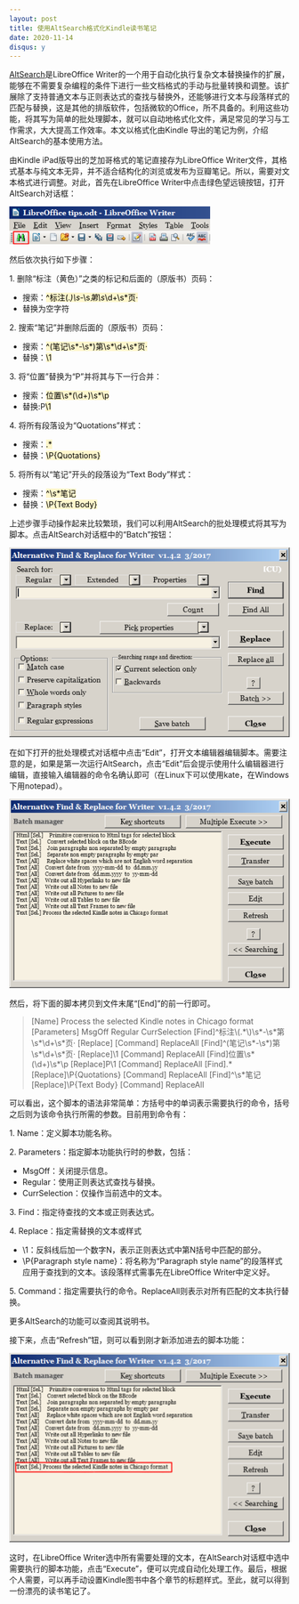 ```yaml
---
layout: post
title: 使用AltSearch格式化Kindle读书笔记
date: 2020-11-14
disqus: y
---
```


[AltSearch](https://extensions.libreoffice.org/extensions/alternative-dialog-find-replace-for-writer)是LibreOffice Writer的一个用于自动化执行复杂文本替换操作的扩展，能够在不需要复杂编程的条件下进行一些文档格式的手动与批量转换和调整。该扩展除了支持普通文本与正则表达式的查找与替换外，还能够进行文本与段落样式的匹配与替换，这是其他的排版软件，包括微软的Office，所不具备的。利用这些功能，将其写为简单的批处理脚本，就可以自动地格式化文件，满足常见的学习与工作需求，大大提高工作效率。本文以格式化由Kindle 导出的笔记为例，介绍AltSearch的基本使用方法。

由Kindle iPad版导出的芝加哥格式的笔记直接存为LibreOffice Writer文件，其格式基本与纯文本无异，并不适合结构化的浏览或发布为豆瓣笔记。所以，需要对文本格式进行调整。对此，首先在LibreOffice Writer中点击绿色望远镜按钮，打开AltSearch对话框：

![](/figures/p77551963.jpg)

然后依次执行如下步骤：

1\. 删除“标注（黄色）”之类的标记和后面的（原版书）页码：

-   搜索：<mark style="background-color: #FFF7CC;">^标注\(.*\)\s*-\s*第\s*\d+\s*页·</mark>
-   替换为空字符

2\. 搜索“笔记”并删除后面的（原版书）页码：

-   搜索：<mark style="background-color: #FFF7CC;">^(笔记\s*-\s*)第\s*\d+\s*页·</mark>
-   替换：<mark style="background-color: #FFF7CC;">\1</mark>

3\. 将“位置”替换为“P”并将其与下一行合并：

-   搜索：<mark style="background-color: #FFF7CC;">位置\s*(\d+)\s*\p</mark>
-   替换:P<mark style="background-color: #FFF7CC;">\1</mark>

4\. 将所有段落设为“Quotations”样式：

-   搜索：<mark style="background-color: #FFF7CC;">.*</mark>
-   替换：<mark style="background-color: #FFF7CC;">\P{Quotations}</mark>

5\. 将所有以“笔记”开头的段落设为“Text Body”样式：

-   搜索：<mark style="background-color: #FFF7CC;">^\s*笔记</mark>
-   替换：<mark style="background-color: #FFF7CC;">\P{Text Body}</mark>

上述步骤手动操作起来比较繁琐，我们可以利用AltSearch的批处理模式将其写为脚本。点击AltSearch对话框中的“Batch”按钮：

![](/figures/p77551961.jpg)

在如下打开的批处理模式对话框中点击“Edit”，打开文本编辑器编辑脚本。需要注意的是，如果是第一次运行AltSearch，点击“Edit”后会提示使用什么编辑器进行编辑，直接输入编辑器的命令名确认即可（在Linux下可以使用kate，在Windows下用notepad）。

![](/figures/p77551966.jpg)

然后，将下面的脚本拷贝到文件末尾“\[End\]”的前一行即可。

> \[Name\] Process the selected Kindle notes in Chicago format \[Parameters\] MsgOff Regular CurrSelection \[Find\]^标注\\(.\*\\)\\s\*-\\s\*第\\s\*\\d+\\s\*页· \[Replace\] \[Command\] ReplaceAll \[Find\]^(笔记\\s\*-\\s\*)第\\s\*\\d+\\s\*页· \[Replace\]\\1 \[Command\] ReplaceAll \[Find\]位置\\s\*(\\d+)\\s\*\\p \[Replace\]P\\1 \[Command\] ReplaceAll \[Find\].\* \[Replace\]\\P{Quotations} \[Command\] ReplaceAll \[Find\]^\\s\*笔记 \[Replace\]\\P{Text Body} \[Command\] ReplaceAll

可以看出，这个脚本的语法非常简单：方括号中的单词表示需要执行的命令，括号之后则为该命令执行所需的参数。目前用到命令有：

1\. Name：定义脚本功能名称。

2\. Parameters：指定脚本功能执行时的参数，包括：

-   MsgOff：关闭提示信息。
-   Regular：使用正则表达式查找与替换。
-   CurrSelection：仅操作当前选中的文本。

3\. Find：指定待查找的文本或正则表达式。

4\. Replace：指定需替换的文本或样式

-   \\1：反斜线后加一个数字N，表示正则表达式中第N括号中匹配的部分。
-   \\P{Paragraph style name}：将名称为“Paragraph style name”的段落样式应用于查找到的文本。该段落样式需事先在LibreOffice Writer中定义好。

5\. Command：指定需要执行的命令。ReplaceAll则表示对所有匹配的文本执行替换。

更多AltSearch的功能可以查阅其说明书。

接下来，点击“Refresh”钮，则可以看到刚才新添加进去的脚本功能：

![](/figures/p77551971.jpg)

这时，在LibreOffice Writer选中所有需要处理的文本，在AltSearch对话框中选中需要执行的脚本功能，点击“Execute”，便可以完成自动化处理工作。最后，根据个人需要，可以再手动设置Kindle图书中各个章节的标题样式。至此，就可以得到一份漂亮的读书笔记了。

